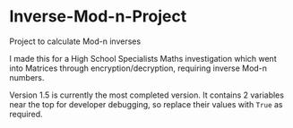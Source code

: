 # Inverse-Mod-n-Project
Project to calculate Mod-n inverses

I made this for a High School Specialists Maths investigation which went into Matrices through encryption/decryption, requiring inverse Mod-n numbers.

Version 1.5 is currently the most completed version. It contains 2 variables near the top for developer debugging, so replace their values with `True` as required. 
